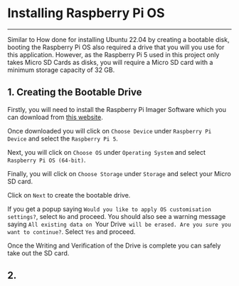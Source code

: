 # Installing Raspberry Pi OS

---

Similar to How done for installing Ubuntu 22.04 by creating a bootable disk, booting the Raspberry Pi OS also required a drive that you will you use for this application. However, as the Raspberry Pi 5 used in this project only takes Micro SD Cards as disks, you will require a Micro SD card with a minimum storage capacity of 32 GB. 

## 1. Creating the Bootable Drive 

Firstly, you will need to install the Raspberry Pi Imager Software which you can download from [this website](https://www.raspberrypi.com/software/). 

Once downloaded you will click on `Choose Device` under `Raspberry Pi Device` and select the `Raspberry Pi 5`. 

Next, you will click on `Choose OS` under `Operating System` and select `Raspberry Pi OS (64-bit)`.

Finally, you will click on `Choose Storage` under `Storage` and select your Micro SD card.

Click on `Next` to create the bootable drive.

If you get a popup saying `Would you like to apply OS customisation settings?`, select `No` and proceed. 
You should also see a warning message saying `All existing data on `Your Drive` will be erased. Are you sure you want to continue?`. Select `Yes` and proceed. 

Once the Writing and Verification of the Drive is complete you can safely take out the SD card. 

## 2. 

